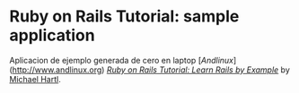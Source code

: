 # Ruby on Rails Tutorial: sample application
Aplicacion de ejemplo generada de cero en laptop [*Andlinux*] (http://www.andlinux.org)
[*Ruby on Rails Tutorial: Learn Rails by Example*](http://railstutorial.org/)
by [Michael Hartl](http://michaelhartl.com/).
